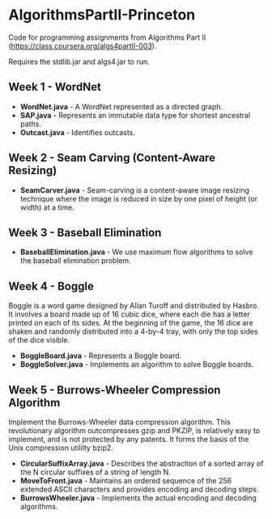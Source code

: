 AlgorithmsPartII-Princeton
=====================

Code for programming assignments from Algorithms Part II (https://class.coursera.org/algs4partII-003).

Requires the stdlib.jar and algs4.jar to run.

Week 1 - WordNet
----------------------------
 - **WordNet.java** - A WordNet represented as a directed graph.
 - **SAP.java** - Represents an immutable data type for shortest ancestral paths.
 - **Outcast.java** - Identifies outcasts.

Week 2 - Seam Carving (Content-Aware Resizing)
--------------------------------
 - **SeamCarver.java** - Seam-carving is a content-aware image resizing technique where the image is reduced in size by one pixel of height (or width) at a time.
 

Week 3 - Baseball Elimination
--------------------------------
 - **BaseballElimination.java** - We use maximum flow algorithms to solve the baseball elimination problem. 
 
Week 4 - Boggle
-------------------------
Boggle is a word game designed by Allan Turoff and distributed by Hasbro. It involves a board made up of 16 cubic dice, where
each die has a letter printed on each of its sides. At the beginning of the game, the 16 dice are shaken and randomly distributed into a 4-by-4 tray, with
only the top sides of the dice visible.

- **BoggleBoard.java** - Represents a Boggle board.
- **BoggleSolver.java** - Implements an algorithm to solve Boggle boards.


Week 5 - Burrows-Wheeler Compression Algorithm
----------------------------------------------
Implement the Burrows-Wheeler data compression algorithm. This revolutionary algorithm outcompresses gzip and PKZIP, is
relatively easy to implement, and is not protected by any patents. It forms the basis of the Unix compression utililty bzip2.

- **CircularSuffixArray.java** - Describes the abstraction of a sorted array of the N circular suffixes of a string of length N.
- **MoveToFront.java** - Maintains an ordered sequence of the 256 extended ASCII characters and provides encoding and decoding steps.
- **BurrowsWheeler.java** - Implements the actual encoding and decoding algorithms.
